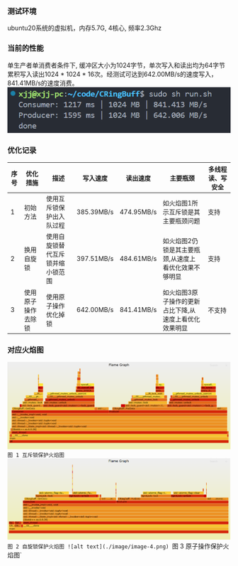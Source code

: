<!--
 * @Description: Copyright Xiao
 * @Autor: Xjj
-->

### 测试环境
ubuntu20系统的虚拟机，内存5.7G, 4核心, 频率2.3Ghz
### 当前的性能
单生产者单消费者条件下, 缓冲区大小为1024字节，单次写入和读出均为64字节累积写入读出1024 * 1024 * 16次。经测试可达到642.00MB/s的速度写入，841.41MB/s的速度消费。
![alt text](./image/image.png)
### 优化记录
| 序号 | 优化措施 | 描述 | 写入速度 | 读出速度 | 主要瓶颈 | 多线程读、写安全 |
| ---- | -------- | ---- | -------- |-------- |-------- |-------- |
| 1    | 初始方法  | 使用互斥锁保护出入队过程 | 385.39MB/s    | 474.95MB/s     | 如火焰图1所示互斥锁是其主要瓶颈问题| 支持|
| 2    | 换用自旋锁| 使用自旋锁替代互斥锁并缩小锁范围     | 397.51MB/s    | 484.61MB/s     | 如火焰图2仍锁是其主要瓶颈,从速度上看优化效果不够明显                      | 支持|
| 3    | 使用原子操作去除锁| 使用原子操作优化掉锁     | 642.00MB/s    | 841.41MB/s     | 如火焰图3原子操作的更新占比下降,从速度上看优化效果明显                      | 不支持|

### 对应火焰图
![alt text](./image/image-1.png)
`图 1 互斥锁保护火焰图`
![alt text](./image/image-2.png)
`图 2 自旋锁保护火焰图
![alt text](./image/image-4.png)
`图 3 原子操作保护火焰图`